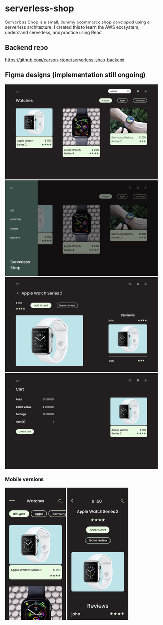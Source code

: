 # serverless-shop
Serverless Shop is a small, dummy ecommerce shop developed using a serverless architecture. I created this to learn the AWS ecosystem, understand serverless, and practice using React. 

## Backend repo
https://github.com/carson-stone/serverless-shop-backend

## Figma designs (implementation still ongoing)
<img src="https://raw.githubusercontent.com/carson-stone/serverless-shop/master/screenshots/desktop1.png" alt="shopping page" width="500" />

<img src="https://raw.githubusercontent.com/carson-stone/serverless-shop/master/screenshots/desktop2.png" alt="shopping page menu extended" width="500" />

<img src="https://raw.githubusercontent.com/carson-stone/serverless-shop/master/screenshots/desktop4.png" alt="item detail" width="500" />

<img src="https://raw.githubusercontent.com/carson-stone/serverless-shop/master/screenshots/desktop3.png" alt="cart page" width="500" />

### Mobile versions
<img src="https://raw.githubusercontent.com/carson-stone/serverless-shop/master/screenshots/mobile1.png" alt="mobile shopping page" width="200" />

<img src="https://raw.githubusercontent.com/carson-stone/serverless-shop/master/screenshots/mobile2.png" alt="mobile item detail" width="200" />

